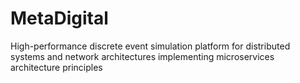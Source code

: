 # MetaDigital
High-performance discrete event simulation platform for distributed systems and network architectures implementing microservices architecture principles
